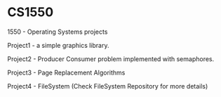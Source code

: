 # CS1550
1550 - Operating Systems projects


Project1 - a simple graphics library.

Project2 - Producer Consumer problem implemented with semaphores.

Project3 - Page Replacement Algorithms

Project4 - FileSystem (Check FileSystem Repository for more details)

